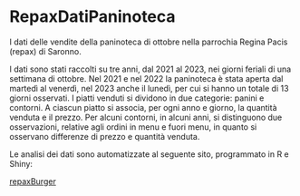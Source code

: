 # RepaxDatiPaninoteca
I dati delle vendite della paninoteca di ottobre nella parrochia Regina Pacis (repax) di Saronno.

I dati sono stati raccolti su tre anni, dal 2021 al 2023, nei giorni feriali di una settimana di ottobre.
Nel 2021 e nel 2022 la paninoteca è stata aperta dal martedì al venerdì, nel 2023 anche il lunedì, per cui si hanno
un totale di 13 giorni osservati.
I piatti venduti si dividono in due categorie: panini e contorni.
A ciascun piatto si associa, per ogni anno e giorno, la quantità venduta e il prezzo.
Per alcuni contorni, in alcuni anni, si distinguono due osservazioni, relative agli ordini in menu e fuori menu, in quanto si osservano differenze di prezzo e quantità venduta.

Le analisi dei dati sono automatizzate al seguente sito, programmato in R e Shiny:

[repaxBurger](https://shinylive.io/r/app/#h=0&code=NobwRAdghgtgpmAXGKAHVA6ASmANGAYwHsIAXOMpMAHQgBsBLAIwCcoWBPACgGcALBhA4BKWo1btuTHuNERatAMQACACJwAZoLjKAqgEllGoi2VpUy0nyillAEzYB3HmeUCepIgHM2MZQFpA-1oAVwZlAB5-ZVQoLzgAfR4GOzgmdi4FCGVlFQBBdEsGUjodIODsopKdAF5lajAAYQYoImUAZQEhAEIG3Cyc5NT00zqhtIyBnOUZFLgWfQhUENJMyunlQWXSfTtlOoamQR4+2g2cuigmODp9+rAAORCYa9MiDWUjiB5EU-XpmCCO4ARn6-xyMCgAA87gBWAAMYPOygAblA6CFasoAMzws7TOQ5YRg-GoOhEUgAeRW2y4RBpK12dwadgYHgACuTSA05HJaDx5ij5pFohoQhACKQGCQuFsVrhlPTSNthMoQPildsACSsjlckXKFgUVIsTkUrjq-4wqJGKDFPhiuhaxx2qUQLz4nJfFw2gUARy4gIgXChxOUkKhIbDpXdVgwSructIWu9ygA1MpgXz-u5Vp7plCkedWHAoABrFx1b1FjbEW4HMCKADssLyeVUACE-simCYTcywI4BORu+coZcmAOAOquwReIrwSxtCBwKG2eYhVBSkjKWXZIM8UR4fMQu3ZBsACTZnh8sEhDXzhOUAF85M+sipGkabDpOoIOGYhTlPyXQcAUqBcGEdxhAqAosEKowzIK8zCGAz4ALpAA)
